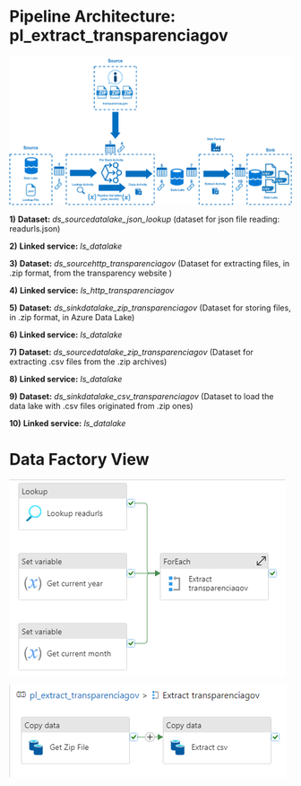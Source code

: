 # Pipeline Architecture: pl_extract_transparenciagov

![pl_extract_transparenciagov](https://raw.githubusercontent.com/hugobaraujo88/brfederalbudget/main/img/pl_extract_transparenciagov.drawio.png)

**1)** **Dataset:** *ds_sourcedatalake_json_lookup* (dataset for json file reading: readurls.json)

**2)** **Linked service:** *ls_datalake*

**3)** **Dataset:** *ds_sourcehttp_transparenciagov* (Dataset for extracting files, in .zip format, from the transparency website )

**4)** **Linked service:** *ls_http_transparenciagov*

**5)** **Dataset:** *ds_sinkdatalake_zip_transparenciagov* (Dataset for storing files, in .zip format, in Azure Data Lake)

**6)** **Linked service:** *ls_datalake*

**7)** **Dataset:** *ds_sourcedatalake_zip_transparenciagov* (Dataset for extracting .csv files from the .zip archives)

**8)** **Linked service:** *ls_datalake*

**9)** **Dataset:** *ds_sinkdatalake_csv_transparenciagov* (Dataset to load the data lake with .csv files originated from .zip ones)

**10)** **Linked service:** *ls_datalake*

# Data Factory View

![pl_extract_transparenciagov1](https://raw.githubusercontent.com/hugobaraujo88/brfederalbudget/main/img/pl_extract_transparenciagov1.png)


![pl_extract_transparenciagov2_foreach](https://raw.githubusercontent.com/hugobaraujo88/brfederalbudget/main/img/pl_extract_transparenciagov2_foreach.png)
